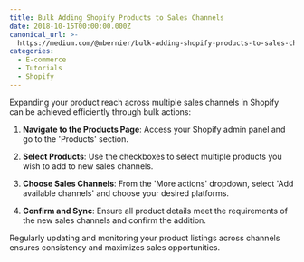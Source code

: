 ```yaml
---
title: Bulk Adding Shopify Products to Sales Channels
date: 2018-10-15T00:00:00.000Z
canonical_url: >-
  https://medium.com/@mbernier/bulk-adding-shopify-products-to-sales-channels-f13018b083e7
categories:
  - E-commerce
  - Tutorials
  - Shopify
---
```


Expanding your product reach across multiple sales channels in Shopify can be achieved efficiently through bulk actions:

1. **Navigate to the Products Page**: Access your Shopify admin panel and go to the 'Products' section.

2. **Select Products**: Use the checkboxes to select multiple products you wish to add to new sales channels.

3. **Choose Sales Channels**: From the 'More actions' dropdown, select 'Add available channels' and choose your desired platforms.

4. **Confirm and Sync**: Ensure all product details meet the requirements of the new sales channels and confirm the addition.

Regularly updating and monitoring your product listings across channels ensures consistency and maximizes sales opportunities.
